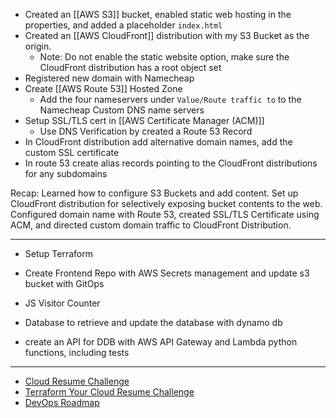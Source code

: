 - Created an [[AWS S3]] bucket, enabled static web hosting in the properties, and added a placeholder `index.html`
- Created an [[AWS CloudFront]] distribution with my S3 Bucket as the origin. 
	- Note: Do not enable the static website option, make sure the CloudFront distribution has a root object set 
- Registered new domain with Namecheap
- Create [[AWS Route 53]] Hosted Zone
	- Add the four nameservers under `Value/Route traffic to` to the Namecheap Custom DNS name servers
- Setup SSL/TLS cert in [[AWS Certificate Manager (ACM)]] 
	- Use DNS Verification by created a Route 53 Record
- In CloudFront distribution add alternative domain names, add the custom SSL certificate
- In route 53 create alias records pointing to the CloudFront distributions for any subdomains

Recap: Learned how to configure S3 Buckets and add content. Set up CloudFront distribution for selectively exposing bucket contents to the web. Configured domain name with Route 53, created SSL/TLS Certificate using ACM, and directed custom domain traffic to CloudFront Distribution. 

---

- Setup Terraform

- Create Frontend Repo with AWS Secrets management and update s3 bucket with GitOps


- JS Visitor Counter
- Database to retrieve and update the database with dynamo db
- create an API for DDB with AWS API Gateway and Lambda python functions, including tests


---
- [Cloud Resume Challenge](https://cloudresumechallenge.dev/docs/the-challenge/aws/)
- [Terraform Your Cloud Resume Challenge](https://cloudresumechallenge.dev/docs/extensions/terraform-getting-started/)
- [DevOps Roadmap](https://roadmap.sh/devops)

